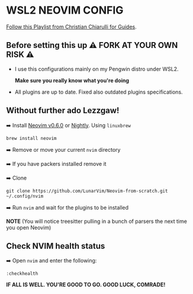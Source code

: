 # WSL2 NEOVIM CONFIG

[Follow this Playlist from Christian Chiarulli for Guides](https://www.youtube.com/watch?v=ctH-a-1eUME&list=PLhoH5vyxr6Qq41NFL4GvhFp-WLd5xzIzZ).

## Before setting this up ⚠️ **FORK AT YOUR OWN RISK**  ⚠️

- I use this configurations mainly on my Pengwin distro under WSL2.

  **Make sure you really know what you're doing**

- All plugins are up to date. Fixed also outdated plugins specifications.

## Without further ado Lezzgaw!

➡️  Install [Neovim v0.6.0](https://github.com/neovim/neovim/releases/tag/v0.6.0) or [Nightly](https://github.com/neovim/neovim/releases/tag/nightly). Using `linuxbrew`

```
brew install neovim
```

➡️  Remove or move your current `nvim` directory
 
➡️  If you have packers installed remove it
 
➡️  Clone
 
```
git clone https://github.com/LunarVim/Neovim-from-scratch.git ~/.config/nvim
```

➡️  Run `nvim` and wait for the plugins to be installed 

**NOTE** (You will notice treesitter pulling in a bunch of parsers the next time you open Neovim) 

## Check NVIM health status


➡️  Open `nvim` and enter the following:

```
:checkhealth
```

**IF ALL IS WELL. YOU'RE GOOD TO GO. GOOD LUCK, COMRADE!**
